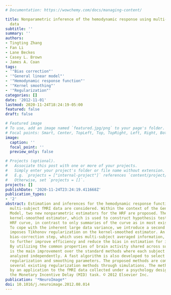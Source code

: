 ```yaml
---
# Documentation: https://wowchemy.com/docs/managing-content/

title: Nonparametric inference of the hemodynamic response using multi-subject fMRI
  data
subtitle: ''
summary: ''
authors:
- Tingting Zhang
- Fan Li
- Lane Beckes
- Casey L. Brown
- James A. Coan
tags:
- '"Bias correction"'
- '"General linear model"'
- '"Hemodynamic response function"'
- '"Kernel smoothing"'
- '"Regularization"'
categories: []
date: '2012-11-01'
lastmod: 2020-11-24T18:24:19-05:00
featured: false
draft: false

# Featured image
# To use, add an image named `featured.jpg/png` to your page's folder.
# Focal points: Smart, Center, TopLeft, Top, TopRight, Left, Right, BottomLeft, Bottom, BottomRight.
image:
  caption: ''
  focal_point: ''
  preview_only: false

# Projects (optional).
#   Associate this post with one or more of your projects.
#   Simply enter your project's folder or file name without extension.
#   E.g. `projects = ["internal-project"]` references `content/project/deep-learning/index.md`.
#   Otherwise, set `projects = []`.
projects: []
publishDate: '2020-11-24T23:24:19.411668Z'
publication_types:
- '2'
abstract: Estimation and inferences for the hemodynamic response functions (HRF) using
  multi-subject fMRI data are considered. Within the context of the General Linear
  Model, two new nonparametric estimators for the HRF are proposed. The first is a
  kernel-smoothed estimator, which is used to construct hypothesis tests on the entire
  HRF curve, in contrast to only summaries of the curve as in most existing tests.
  To cope with the inherent large data variance, we introduce a second approach which
  imposes Tikhonov regularization on the kernel-smoothed estimator. An additional
  bias-correction step, which uses multi-subject averaged information, is introduced
  to further improve efficiency and reduce the bias in estimation for individual HRFs.
  By utilizing the common properties of brain activity shared across subjects, this
  is the main improvement over the standard methods where each subject's data is usually
  analyzed independently. A fast algorithm is also developed to select the optimal
  regularization and smoothing parameters. The proposed methods are compared with
  several existing regularization methods through simulations. The methods are illustrated
  by an application to the fMRI data collected under a psychology design employing
  the Monetary Incentive Delay (MID) task. © 2012 Elsevier Inc.
publication: '*NeuroImage*'
doi: 10.1016/j.neuroimage.2012.08.014
---
```

